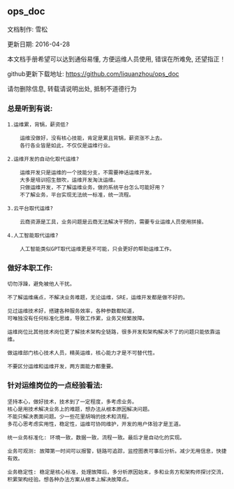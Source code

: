 ## ops_doc

  文档制作: 雪松
  
  更新日期: 2016-04-28
  
  本文档手册希望可以达到通俗易懂, 方便运维人员使用, 错误在所难免, 还望指正！

  github更新下载地址:  https://github.com/liquanzhou/ops_doc
  
  请勿删除信息, 转载请说明出处, 抵制不道德行为
  
  
  
  
  
  
### 总是听到有说: 
  
    1.运维累，背锅，薪资低?
    
        运维没做好，没有核心技能，肯定是累且背锅，薪资涨不上去。
        各行各业皆是如此，不仅仅是运维行业。
        
    2.运维开发的自动化取代运维?
    
        运维开发只是运维的一个技能分支，不需要神话运维开发。
        大多是培训招生鼓吹，运维开发淘汰运维。
        只做运维开发，不了解运维业务，做的系统平台怎么可能好用？
        不了解业务，平台实现无法统一标准，统一流程。
        
    3.云平台取代运维?
    
        云商资源是工具，业务问题是云商无法解决干预的，需要专业运维人员使用拼接。
        
    4.人工智能取代运维?
    
        人工智能类似GPT取代运维更是不可能，只会更好的帮助运维工作。
  
### 做好本职工作:

    切勿浮躁，避免被他人干扰。
    
    不了解运维痛点，不解决业务难题，无论运维，SRE，运维开发都是做不好的。
    
    见过运维技术好，搭建各种服务效率，各种参数都知道，
    可唯独没有任何标准化思维，导致工作累，业务又频繁故障。
    
    运维岗位比其他技术岗位更了解技术架构全链路，很多开发和架构解决不了的问题只能依靠运维。
    
    做运维部门核心技术人员，精英运维，核心能力才是不可替代性。
    
    不要区分运维和运维开发，两方面能力都重要。
 
 
### 针对运维岗位的一点经验看法:
  
    坚持本心，做好技术，技术到了一定程度，多考虑业务。
    核心是用技术解决业务上的难题，想办法从根本原因解决问题。
    不能只解决表面问题。少一些花里胡哨的技术和流程。
    多花心思考虑实用性，稳定性，运维可协同维护，开发的用户体验才是王道。

    统一业务标准化: 环境一致，数据一致，流程一致。最后才是自动化的实现。
  
    业务可观测: 故障第一时间可以报警，链路可追踪，监控图表可事后分析。减少无用信息，快捷有效。
  
    业务稳定性: 稳定是核心标准，处理故障后，多分析原因始末，多和业务方和架构师探讨交流，积累架构经验。想各种办法方案从根本上解决故障点。
  
  


